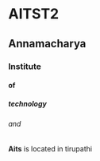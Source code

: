 # AITST2
## Annamacharya 
### Institute
#### of
##### technology
###### and

**Aits** is located in tirupathi

